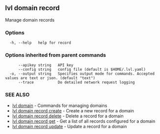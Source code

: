 ## lvl domain record

Manage domain records

### Options

```
  -h, --help   help for record
```

### Options inherited from parent commands

```
      --apikey string   API key
      --config string   config file (default is $HOME/.lvl.yaml)
  -o, --output string   Specifies output mode for commands. Accepted values are text or json. (default "text")
      --trace           Do detailed network request logging
```

### SEE ALSO

* [lvl domain](lvl_domain.md)	 - Commands for managing domains
* [lvl domain record create](lvl_domain_record_create.md)	 - Create a new record for a domain
* [lvl domain record delete](lvl_domain_record_delete.md)	 - Delete a record for a domain
* [lvl domain record get](lvl_domain_record_get.md)	 - Get a list of all records configured for a domain
* [lvl domain record update](lvl_domain_record_update.md)	 - Update a record for a domain

